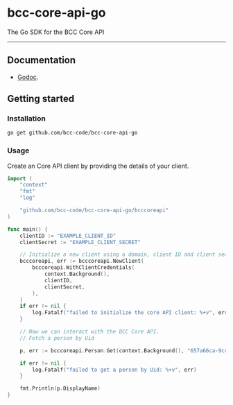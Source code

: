 # bcc-core-api-go
The Go SDK for the BCC Core API

-------------------------------------

## Documentation

- [Godoc](https://pkg.go.dev/github.com/bcc-code/bcc-core-api-go/bcccoreapi).

## Getting started

### Installation

```sh
go get github.com/bcc-code/bcc-core-api-go
```

### Usage

Create an Core API client by providing the details of your client.

```go
import (
	"context"
	"fmt"
	"log"

	"github.com/bcc-code/bcc-core-api-go/bcccoreapi"
)

func main() {
	clientID := "EXAMPLE_CLIENT_ID"
	clientSecret := "EXAMPLE_CLIENT_SECRET"

	// Initialize a new client using a domain, client ID and client secret.
	bcccoreapi, err := bcccoreapi.NewClient(
		bcccoreapi.WithClientCredentials(
			context.Background(),
			clientID,
			clientSecret,
		),
	)
	if err != nil {
		log.Fatalf("failed to initialize the core API client: %+v", err)
	}

	// Now we can interact with the BCC Core API.
	// Fetch a person by Uid

	p, err := bcccoreapi.Person.Get(context.Background(), "657a66ca-9cd0-4b61-9476-697016e26fbc")

	if err != nil {
		log.Fatalf("failed to get a person by Uid: %+v", err)
	}

	fmt.Println(p.DisplayName)
}

```
